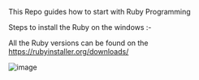 This Repo guides how to start with Ruby Programming

Steps to install the Ruby on the windows :-

All the Ruby versions can be found on the https://rubyinstaller.org/downloads/

![image](https://user-images.githubusercontent.com/84261385/201508272-7fe80c2a-eccc-4ca1-8344-ece01d2692ef.png)

  
